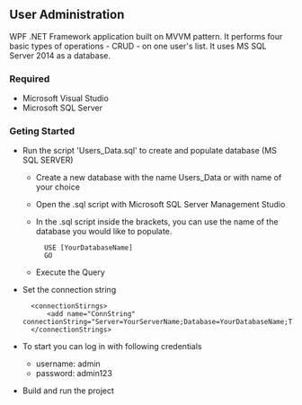 
## User Administration

WPF .NET Framework application built on MVVM pattern. It performs four basic types of operations - CRUD - on one user's list. It uses MS SQL Server 2014 as a database.


### Required

- Microsoft Visual Studio
- Microsoft SQL Server

### Geting Started

* Run the script 'Users_Data.sql' to create and populate database (MS SQL SERVER)
    
    * Create a new database with the name Users_Data or with name of your choice
    * Open the .sql script with Microsoft SQL Server Management Studio
    * In the .sql script inside the brackets, you can use the name of the database you would like to populate.

            USE [YourDatabaseName]
            GO

    * Execute the Query 
    
* Set the connection string 

        <connectionStirngs>
            <add name="ConnString" connectionString="Server=YourServerName;Database=YourDatabaseName;Trusted_Connection=Yes;"/>
        </connectionStrings>

* To start you can log in with following credentials

    * username: admin
    * password: admin123

* Build and run the project
